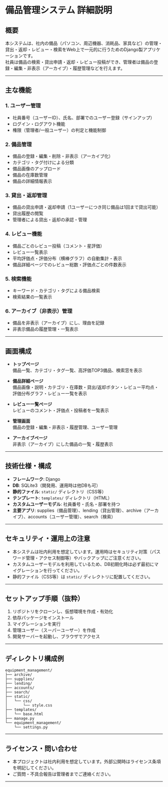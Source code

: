 # 備品管理システム 詳細説明

## 概要

本システムは、社内の備品（パソコン、周辺機器、消耗品、家具など）の管理・貸出・返却・レビュー・検索をWeb上で一元的に行うためのDjango製アプリケーションです。  
社員は備品の検索・貸出申請・返却・レビュー投稿ができ、管理者は備品の登録・編集・非表示（アーカイブ）・履歴管理などを行えます。

---

## 主な機能

### 1. ユーザー管理
- 社員番号（ユーザーID）、氏名、部署でのユーザー登録（サインアップ）
- ログイン・ログアウト機能
- 権限（管理者/一般ユーザー）の判定と機能制御

### 2. 備品管理
- 備品の登録・編集・削除・非表示（アーカイブ化）
- カテゴリ・タグ付けによる分類
- 備品画像のアップロード
- 備品の在庫数管理
- 備品の詳細情報表示

### 3. 貸出・返却管理
- 備品の貸出申請・返却申請（1ユーザーにつき同じ備品は1回まで貸出可能）
- 貸出履歴の閲覧
- 管理者による貸出・返却の承認・管理

### 4. レビュー機能
- 備品ごとのレビュー投稿（コメント・星評価）
- レビュー一覧表示
- 平均評価点・評価分布（横棒グラフ）の自動集計・表示
- 備品詳細ページでのレビュー総数・評価点ごとの件数表示

### 5. 検索機能
- キーワード・カテゴリ・タグによる備品検索
- 検索結果の一覧表示

### 6. アーカイブ（非表示）管理
- 備品を非表示（アーカイブ）にし、理由を記録
- 非表示備品の履歴管理・一覧表示

---

## 画面構成

- **トップページ**  
  備品一覧、カテゴリ・タグ一覧、高評価TOP3備品、検索窓を表示

- **備品詳細ページ**  
  備品画像・説明・カテゴリ・在庫数・貸出/返却ボタン・レビュー平均点・評価分布グラフ・レビュー一覧を表示

- **レビュー一覧ページ**  
  レビューのコメント・評価点・投稿者を一覧表示

- **管理画面**  
  備品の登録・編集・非表示・履歴管理、ユーザー管理

- **アーカイブページ**  
  非表示（アーカイブ）にした備品の一覧・履歴表示

---

## 技術仕様・構成

- **フレームワーク**: Django
- **DB**: SQLite3（開発用、運用時は他DBも可）
- **静的ファイル**: `static/` ディレクトリ（CSS等）
- **テンプレート**: `templates/` ディレクトリ（HTML）
- **カスタムユーザーモデル**: 社員番号・氏名・部署を持つ
- **主要アプリ**: supplies（備品管理）、lending（貸出管理）、archive（アーカイブ）、accounts（ユーザー管理）、search（検索）

---

## セキュリティ・運用上の注意

- 本システムは社内利用を想定しています。運用時はセキュリティ対策（パスワード管理・アクセス制御等）やバックアップにご注意ください。
- カスタムユーザーモデルを利用しているため、DB初期化時は必ず最初にマイグレーションを行ってください。
- 静的ファイル（CSS等）は `static/` ディレクトリに配置してください。

---

## セットアップ手順（抜粋）

1. リポジトリをクローンし、仮想環境を作成・有効化
2. 依存パッケージをインストール
3. マイグレーションを実行
4. 管理ユーザー（スーパーユーザー）を作成
5. 開発サーバーを起動し、ブラウザでアクセス

---

## ディレクトリ構成例

```
equipment_management/
├── archive/
├── supplies/
├── lending/
├── accounts/
├── search/
├── static/
│   └── css/
│       └── style.css
├── templates/
│   └── base.html
├── manage.py
└── equipment_management/
    └── settings.py
```

---

## ライセンス・問い合わせ

- 本プロジェクトは社内利用を想定しています。外部公開時はライセンス条項を明記してください。
- ご質問・不具合報告は管理者までご連絡ください。

---